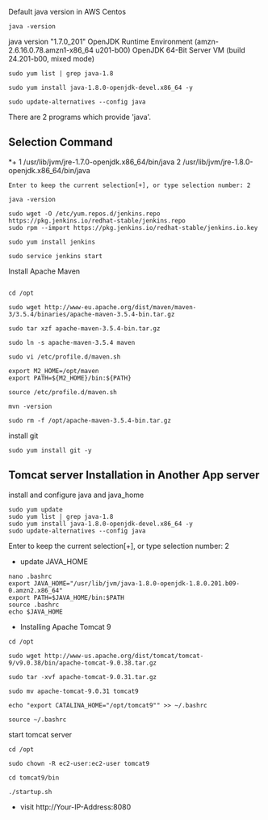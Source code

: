 Default java version in AWS Centos

```
java -version

```
java version "1.7.0_201"
OpenJDK Runtime Environment (amzn-2.6.16.0.78.amzn1-x86_64 u201-b00)
OpenJDK 64-Bit Server VM (build 24.201-b00, mixed mode)

```
sudo yum list | grep java-1.8

sudo yum install java-1.8.0-openjdk-devel.x86_64 -y

sudo update-alternatives --config java

```

There are 2 programs which provide 'java'.

  Selection    Command
-----------------------------------------------
*+ 1           /usr/lib/jvm/jre-1.7.0-openjdk.x86_64/bin/java
   2           /usr/lib/jvm/jre-1.8.0-openjdk.x86_64/bin/java


```
Enter to keep the current selection[+], or type selection number: 2

```

```
java -version

```

```
sudo wget -O /etc/yum.repos.d/jenkins.repo https://pkg.jenkins.io/redhat-stable/jenkins.repo
sudo rpm --import https://pkg.jenkins.io/redhat-stable/jenkins.io.key

sudo yum install jenkins

sudo service jenkins start

```

Install Apache Maven

```

cd /opt

sudo wget http://www-eu.apache.org/dist/maven/maven-3/3.5.4/binaries/apache-maven-3.5.4-bin.tar.gz

sudo tar xzf apache-maven-3.5.4-bin.tar.gz

sudo ln -s apache-maven-3.5.4 maven

sudo vi /etc/profile.d/maven.sh

export M2_HOME=/opt/maven
export PATH=${M2_HOME}/bin:${PATH}

source /etc/profile.d/maven.sh

mvn -version

sudo rm -f /opt/apache-maven-3.5.4-bin.tar.gz

```
install git

```
sudo yum install git -y
```

## Tomcat server Installation in Another App server

install and configure java and java_home
```
sudo yum update
sudo yum list | grep java-1.8
sudo yum install java-1.8.0-openjdk-devel.x86_64 -y
sudo update-alternatives --config java
```
Enter to keep the current selection[+], or type selection number: 2
* update JAVA_HOME
```
nano .bashrc
export JAVA_HOME="/usr/lib/jvm/java-1.8.0-openjdk-1.8.0.201.b09-0.amzn2.x86_64"
export PATH=$JAVA_HOME/bin:$PATH
source .bashrc
echo $JAVA_HOME
```


* Installing Apache Tomcat 9

```
cd /opt

sudo wget http://www-us.apache.org/dist/tomcat/tomcat-9/v9.0.38/bin/apache-tomcat-9.0.38.tar.gz

sudo tar -xvf apache-tomcat-9.0.31.tar.gz

sudo mv apache-tomcat-9.0.31 tomcat9

echo "export CATALINA_HOME="/opt/tomcat9"" >> ~/.bashrc

source ~/.bashrc

```
start tomcat server

```
cd /opt

sudo chown -R ec2-user:ec2-user tomcat9

cd tomcat9/bin

./startup.sh 

```

* visit http://Your-IP-Address:8080


